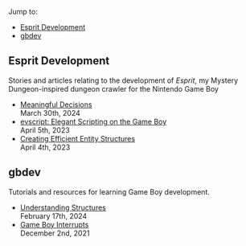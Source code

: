 Jump to:
- [Esprit Development](#esprit)
- [gbdev](#gbdev)
<h2 id="esprit">Esprit Development</h2>

Stories and articles relating to the development of *Esprit*, my Mystery Dungeon-inspired dungeon crawler for the Nintendo Game Boy
- [Meaningful Decisions](meaningful-decisions.html)<br>March 30th, 2024
- [evscript: Elegant Scripting on the Game Boy](elegant-scripting.html)<br>April 5th, 2023
- [Creating Efficient Entity Structures](efficient-entity-structs.html)<br>April 4th, 2023
<h2 id="gbdev">gbdev</h2>

Tutorials and resources for learning Game Boy development.
- [Understanding Structures](understanding-structures.html)<br>February 17th, 2024
- [Game Boy Interrupts](interrupts.html)<br>December 2nd, 2021

